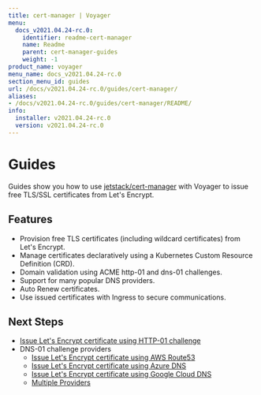 ```yaml
---
title: cert-manager | Voyager
menu:
  docs_v2021.04.24-rc.0:
    identifier: readme-cert-manager
    name: Readme
    parent: cert-manager-guides
    weight: -1
product_name: voyager
menu_name: docs_v2021.04.24-rc.0
section_menu_id: guides
url: /docs/v2021.04.24-rc.0/guides/cert-manager/
aliases:
- /docs/v2021.04.24-rc.0/guides/cert-manager/README/
info:
  installer: v2021.04.24-rc.0
  version: v2021.04.24-rc.0
---
```


# Guides

Guides show you how to use [jetstack/cert-manager](https://github.com/jetstack/cert-manager) with Voyager to issue free TLS/SSL certificates from Let's Encrypt.

## Features

- Provision free TLS certificates (including wildcard certificates) from Let's Encrypt.
- Manage certificates declaratively using a Kubernetes Custom Resource Definition (CRD).
- Domain validation using ACME http-01 and dns-01 challenges.
- Support for many popular DNS providers.
- Auto Renew certificates.
- Use issued certificates with Ingress to secure communications.

## Next Steps

- [Issue Let's Encrypt certificate using HTTP-01 challenge](/docs/v2021.04.24-rc.0/guides/cert-manager/http01_challenge/overview)
- DNS-01 challenge providers
  - [Issue Let's Encrypt certificate using AWS Route53](/docs/v2021.04.24-rc.0/guides/cert-manager/dns01_challenge/aws-route53)
  - [Issue Let's Encrypt certificate using Azure DNS](/docs/v2021.04.24-rc.0/guides/cert-manager/dns01_challenge/azure-dns)
  - [Issue Let's Encrypt certificate using Google Cloud DNS](/docs/v2021.04.24-rc.0/guides/cert-manager/dns01_challenge/google-cloud-dns)
  - [Multiple Providers](/docs/v2021.04.24-rc.0/guides/cert-manager/dns01_challenge/multiple-challenge-solver)
